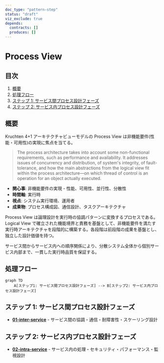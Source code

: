 ```yaml
---
doc_type: "pattern-step"
status: "draft"
viz_exclude: true
depends:
  contracts: []
  produces: []
---
```


# Process View

## 目次

1. [概要](#概要)
2. [処理フロー](#処理フロー)
3. [ステップ 1: サービス間プロセス設計フェーズ](#ステップ-1-サービス間プロセス設計フェーズ)
4. [ステップ 2: サービス内プロセス設計フェーズ](#ステップ-2-サービス内プロセス設計フェーズ)

## 概要

Kruchten 4+1 アーキテクチャビューモデルの Process View は非機能要件(性能・可用性)の実現に焦点を当てる。

> The process architecture takes into account some non-functional requirements, such as performance and availability. It addresses issues of concurrency and distribution, of system's integrity, of fault-tolerance, and how the main abstractions from the logical view fit within the process architecture—on which thread of control is an operation for an object actually executed.

- **関心事**: 非機能要件の実現 - 性能、可用性、並行性、分散性
- **時間軸**: 実行時
- **視点**: システム実行環境、運用者
- **成果物**: プロセス構成図、通信設計、タスクアーキテクチャ

Process View は論理設計を実行時の協調パターンに変換するプロセスである。Logical View で確立された機能境界と責務を基盤として、非機能要件を満たす実行時アーキテクチャを段階的に構築する。各段階は前段階の成果を基盤とし、独立した設計価値を持つ。

サービス間からサービス内への順序関係により、分散システム全体から個別サービス内部まで、一貫した実行時品質を保証する。

## 処理フロー

```mermaid
graph TD
    A[ステップ1: サービス間プロセス設計フェーズ] --> B[ステップ2: サービス内プロセス設計フェーズ]
```

## ステップ 1: サービス間プロセス設計フェーズ

- **[01-inter-service](01-inter-service/README.md)** - サービス間の協調・通信・耐障害性・スケーリング設計

## ステップ 2: サービス内プロセス設計フェーズ

- **[02-intra-service](02-intra-service/README.md)** - サービス内の処理・セキュリティ・パフォーマンス・監視設計
